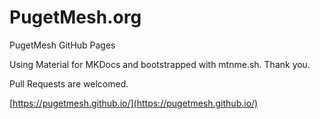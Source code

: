 # PugetMesh.org
PugetMesh GitHub Pages

Using Material for MKDocs and bootstrapped with mtnme.sh. Thank you.

Pull Requests are welcomed. 

[https://pugetmesh.github.io/](https://pugetmesh.github.io/)
